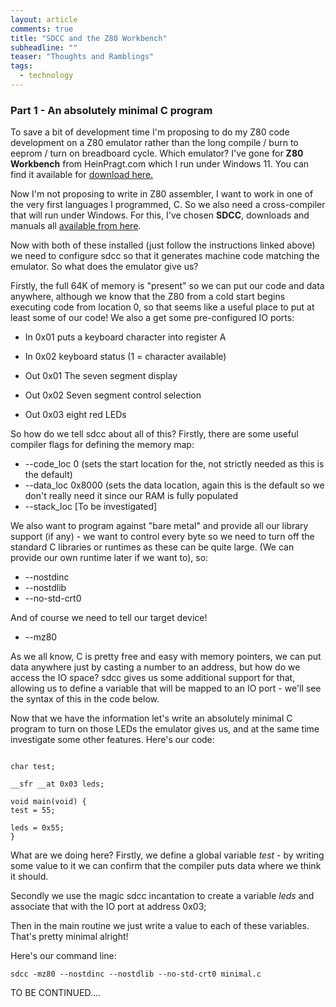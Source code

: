 ```yaml
---
layout: article
comments: true
title: "SDCC and the Z80 Workbench"
subheadline: ""
teaser: "Thoughts and Ramblings"
tags:
  - technology
---
```

### Part 1 - An absolutely minimal C program

To save a bit of development time I'm proposing to do my Z80 code development on a Z80 emulator rather than the long compile / burn to eeprom / turn on breadboard cycle. Which emulator? I've gone for **Z80 Workbench** from HeinPragt.com which I run under Windows 11. You can find it available for [download here.](https://www.heinpragt.com/english/software_development/z80_processor_ide.html)

Now I'm not proposing to write in Z80 assembler, I want to work in one of the very first languages I programmed, C. So we also need a cross-compiler that will run under Windows. For this, I've chosen **SDCC**, downloads and manuals all [available from here](https://sdcc.sourceforge.net/).

Now with both of these installed (just follow the instructions linked above) we need to configure sdcc so that it generates machine code matching the emulator. So what does the emulator give us?

Firstly, the full 64K of memory is "present" so we can put our code and data anywhere, although we know that the Z80 from a cold start begins executing code from location 0, so that seems like a useful place to put at least some of our code! We also a get some pre-configured IO ports:

*   In 0x01 puts a keyboard character into register A
*   In 0x02 keyboard status (1 = character available)

*   Out 0x01 The seven segment display
*   Out 0x02 Seven segment control selection
*   Out 0x03 eight red LEDs

So how do we tell sdcc about all of this? Firstly, there are some useful compiler flags for defining the memory map:

*   \--code\_loc 0 (sets the start location for the, not strictly needed as this is the default)
*   \--data\_loc 0x8000 (sets the data location, again this is the default so we don't really need it since our RAM is fully populated
*   \--stack\_loc \[To be investigated\]

We also want to program against "bare metal" and provide all our library support (if any) - we want to control every byte so we need to turn off the standard C libraries or runtimes as these can be quite large. (We can provide our own runtime later if we want to), so:

*   \--nostdinc
*   \--nostdlib
*   \--no-std-crt0

And of course we need to tell our target device!

*   \--mz80

As we all know, C is pretty free and easy with memory pointers, we can put data anywhere just by casting a number to an address, but how do we access the IO space? sdcc gives us some additional support for that, allowing us to define a variable that will be mapped to an IO port - we'll see the syntax of this in the code below.

Now that we have the information let's write an absolutely minimal C program to turn on those LEDs the emulator gives us, and at the same time investigate some other features. Here's our code:

```

char test;

__sfr __at 0x03 leds;

void main(void) {
test = 55;

leds = 0x55;
}
```

What are we doing here? Firstly, we define a global variable _test_ - by writing some value to it we can confirm that the compiler puts data where we think it should.

Secondly we use the magic sdcc incantation to create a variable _leds_ and associate that with the IO port at address 0x03;

Then in the main routine we just write a value to each of these variables. That's pretty minimal alright!

Here's our command line:

```
sdcc -mz80 --nostdinc --nostdlib --no-std-crt0 minimal.c
```

TO BE CONTINUED....